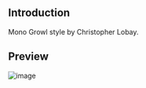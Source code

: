 ## Introduction

Mono Growl style by Christopher Lobay.

## Preview

![image](http://i.imgur.com/HNVc0.png)